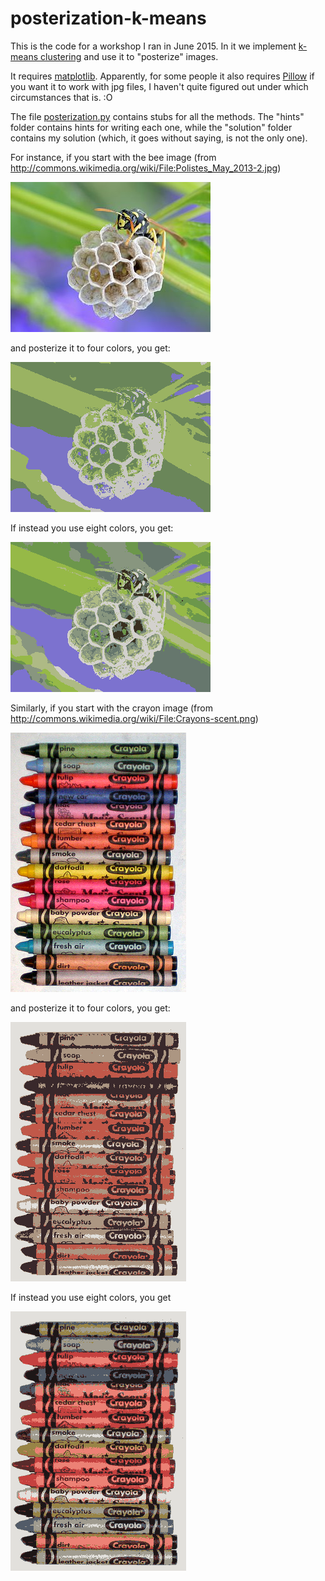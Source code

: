 # posterization-k-means

This is the code for a workshop I ran in June 2015.  In it we implement [k-means clustering](http://en.wikipedia.org/wiki/K-means_clustering) and use it to "posterize" images.

It requires [matplotlib](http://matplotlib.org/).  Apparently, for some people it also requires [Pillow](https://python-pillow.github.io/) if you want it to work with jpg files, I haven't quite figured out under which circumstances that is.  :O

The file [posterization.py](posterization.py) contains stubs for all the methods.  The "hints" folder contains hints for writing each one, while the "solution" folder contains my solution (which, it goes without saying, is not the only one).

For instance, if you start with the bee image (from http://commons.wikimedia.org/wiki/File:Polistes_May_2013-2.jpg)

![bee](bee.jpg)

and posterize it to four colors, you get:

![bee4](bee4.png)

If instead you use eight colors, you get:

![bee8](bee8.png)

Similarly, if you start with the crayon image (from http://commons.wikimedia.org/wiki/File:Crayons-scent.png)

![crayons](crayons.png)

and posterize it to four colors, you get:

![crayons4](crayons4.png)

If instead you use eight colors, you get

![crayons8](crayons8.png)
